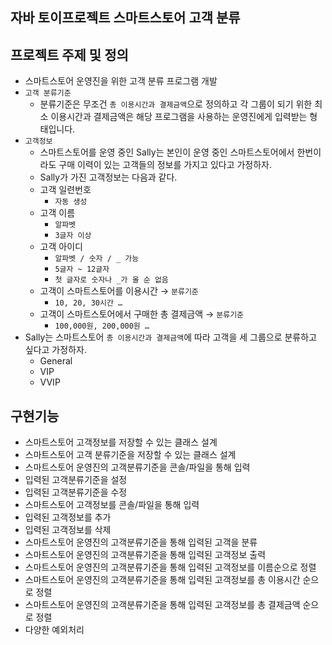 
<h2>자바 토이프로젝트 스마트스토어 고객 분류</h2> 

## 프로젝트 주제 및 정의

- 스마트스토어 운영진을 위한 고객 분류 프로그램 개발 
- `고객 분류기준`
    - 분류기준은 무조건 `총 이용시간과 결제금액`으로 정의하고 각 그룹이 되기 위한 최소 이용시간과 결제금액은 해당 프로그램을 사용하는 운영진에게 입력받는 형태입니다.
- `고객정보`
    - 스마트스토어를 운영 중인 Sally는 본인이 운영 중인 스마트스토어에서 한번이라도 구매 이력이 있는 고객들의 정보를 가지고 있다고 가정하자.
    - Sally가 가진 고객정보는 다음과 같다.
    - 고객 일련번호
        - `자동 생성`
    - 고객 이름
        - `알파벳`
        - `3글자 이상`
    - 고객 아이디
        - `알파벳 / 숫자 / _ 가능`
        - `5글자 ~ 12글자`
        - `첫 글자로 숫자나 _가 올 순 없음`
    - 고객이 스마트스토어를 이용시간 → `분류기준`
        - `10, 20, 30시간 …`
    - 고객이 스마트스토어에서 구매한 총 결제금액 → `분류기준`
        - `100,000원, 200,000원 …`
- Sally는 스마트스토어 `총 이용시간과 결제금액`에 따라 고객을 세 그룹으로 분류하고 싶다고 가정하자.
    - General
    - VIP
    - VVIP
## 구현기능
- 스마트스토어 고객정보를 저장할 수 있는 클래스 설계
- 스마트스토어 고객 분류기준을 저장할 수 있는 클래스 설계
- 스마트스토어 운영진의 고객분류기준을 콘솔/파일을 통해 입력
- 입력된 고객분류기준을 설정
- 입력된 고객분류기준을 수정
- 스마트스토어 고객정보를 콘솔/파일을 통해 입력
- 입력된 고객정보를 추가
- 입력된 고객정보를 삭제
- 스마트스토어 운영진의 고객분류기준을 통해 입력된 고객을 분류
- 스마트스토어 운영진의 고객분류기준을 통해 입력된 고객정보 출력
- 스마트스토어 운영진의 고객분류기준을 통해 입력된 고객정보를 이름순으로 정렬
- 스마트스토어 운영진의 고객분류기준을 통해 입력된 고객정보를 총 이용시간 순으로 정렬
- 스마트스토어 운영진의 고객분류기준을 통해 입력된 고객정보를 총 결제금액 순으로 정렬
- 다양한 예외처리
